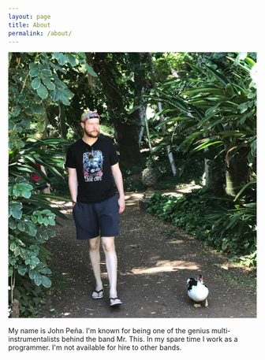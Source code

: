 ```yaml
---
layout: page
title: About
permalink: /about/
---
```


![Me](/assets/me.png)

My name is John Peña. I'm known for being one of the genius multi-instrumentalists behind the band Mr. This. In my spare time I work as a programmer. I'm not available for hire to other bands.
